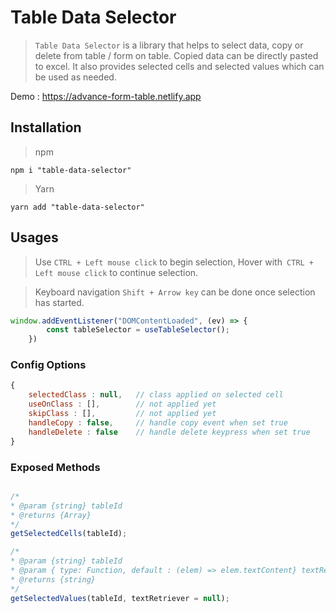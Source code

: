 # Table Data Selector
> `Table Data Selector` is a library that helps to select data, copy or delete from table / form on table.
Copied data can be directly pasted to excel.
It also provides selected cells and selected values which can be used as needed.

Demo : https://advance-form-table.netlify.app

## Installation

> npm
   ```npm
   npm i "table-data-selector"
   ```
> Yarn
   ```yarn
   yarn add "table-data-selector"
   ```

## Usages
>Use `CTRL + Left mouse click` to begin selection, Hover with` CTRL + Left mouse click` to continue selection.

> Keyboard navigation `Shift + Arrow key` can be done once selection has started.

```js
window.addEventListener("DOMContentLoaded", (ev) => {
        const tableSelector = useTableSelector();
    })

```

### Config Options
```js
{
    selectedClass : null,   // class applied on selected cell
    useOnClass : [],        // not applied yet
    skipClass : [],         // not applied yet
    handleCopy : false,     // handle copy event when set true
    handleDelete : false    // handle delete keypress when set true
}

```

### Exposed Methods
```js

/*
* @param {string} tableId
* @returns {Array}
*/
getSelectedCells(tableId);

/*
* @param {string} tableId
* @param { type: Function, default : (elem) => elem.textContent} textRetriever
* @returns {string}
*/
getSelectedValues(tableId, textRetriever = null);

```
